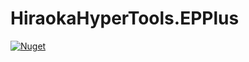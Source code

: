 # HiraokaHyperTools.EPPlus

[![Nuget](https://img.shields.io/nuget/v/HiraokaHyperTools.EPPlus)](https://www.nuget.org/packages/HiraokaHyperTools.EPPlus/)

